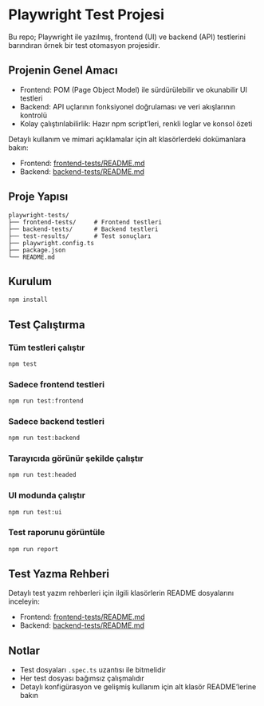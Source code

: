 # Playwright Test Projesi

Bu repo; Playwright ile yazılmış, frontend (UI) ve backend (API) testlerini barındıran örnek bir test otomasyon projesidir.

## Projenin Genel Amacı

- Frontend: POM (Page Object Model) ile sürdürülebilir ve okunabilir UI testleri
- Backend: API uçlarının fonksiyonel doğrulaması ve veri akışlarının kontrolü
- Kolay çalıştırılabilirlik: Hazır npm script’leri, renkli loglar ve konsol özeti

Detaylı kullanım ve mimari açıklamalar için alt klasörlerdeki dokümanlara bakın:

- Frontend: [frontend-tests/README.md](frontend-tests/README.md)
- Backend: [backend-tests/README.md](backend-tests/README.md)

## Proje Yapısı

```
playwright-tests/
├── frontend-tests/     # Frontend testleri
├── backend-tests/      # Backend testleri
├── test-results/       # Test sonuçları
├── playwright.config.ts
├── package.json
└── README.md
```

## Kurulum

```bash
npm install
```

## Test Çalıştırma

### Tüm testleri çalıştır

```bash
npm test
```

### Sadece frontend testleri

```bash
npm run test:frontend
```

### Sadece backend testleri

```bash
npm run test:backend
```

### Tarayıcıda görünür şekilde çalıştır

```bash
npm run test:headed
```

### UI modunda çalıştır

```bash
npm run test:ui
```

### Test raporunu görüntüle

```bash
npm run report
```

## Test Yazma Rehberi

Detaylı test yazım rehberleri için ilgili klasörlerin README dosyalarını inceleyin:

- Frontend: [frontend-tests/README.md](frontend-tests/README.md)
- Backend: [backend-tests/README.md](backend-tests/README.md)

## Notlar

- Test dosyaları `.spec.ts` uzantısı ile bitmelidir
- Her test dosyası bağımsız çalışmalıdır
- Detaylı konfigürasyon ve gelişmiş kullanım için alt klasör README’lerine bakın
